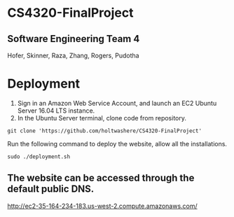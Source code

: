 # CS4320-FinalProject
## Software Engineering Team 4
Hofer, Skinner, Raza, Zhang, Rogers, Pudotha

# Deployment

1. Sign in an Amazon Web Service Account, and launch an EC2 Ubuntu Server 16.04 LTS instance.
2. In the Ubuntu Server terminal, clone code from repository.
```
git clone 'https://github.com/holtwashere/CS4320-FinalProject'
```

Run the following command to deploy the website, allow all the installations.

```
sudo ./deployment.sh
```

## The website can be accessed through the default public DNS.

http://ec2-35-164-234-183.us-west-2.compute.amazonaws.com/
